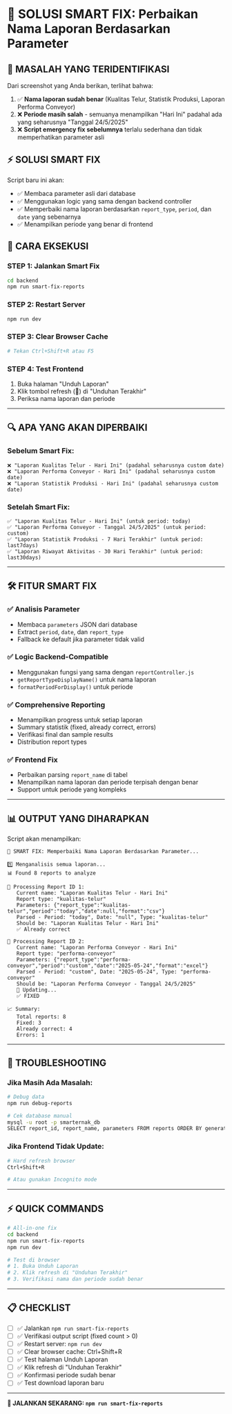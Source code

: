 # 🧠 SOLUSI SMART FIX: Perbaikan Nama Laporan Berdasarkan Parameter

## 🎯 **MASALAH YANG TERIDENTIFIKASI**

Dari screenshot yang Anda berikan, terlihat bahwa:

1. ✅ **Nama laporan sudah benar** (Kualitas Telur, Statistik Produksi, Laporan Performa Conveyor)
2. ❌ **Periode masih salah** - semuanya menampilkan "Hari Ini" padahal ada yang seharusnya "Tanggal 24/5/2025"
3. ❌ **Script emergency fix sebelumnya** terlalu sederhana dan tidak memperhatikan parameter asli

## ⚡ **SOLUSI SMART FIX**

Script baru ini akan:
- ✅ Membaca parameter asli dari database
- ✅ Menggunakan logic yang sama dengan backend controller
- ✅ Memperbaiki nama laporan berdasarkan `report_type`, `period`, dan `date` yang sebenarnya
- ✅ Menampilkan periode yang benar di frontend

## 🚀 **CARA EKSEKUSI**

### **STEP 1: Jalankan Smart Fix**
```bash
cd backend
npm run smart-fix-reports
```

### **STEP 2: Restart Server**
```bash
npm run dev
```

### **STEP 3: Clear Browser Cache**
```bash
# Tekan Ctrl+Shift+R atau F5
```

### **STEP 4: Test Frontend**
1. Buka halaman "Unduh Laporan"
2. Klik tombol refresh (🔄) di "Unduhan Terakhir"
3. Periksa nama laporan dan periode

---

## 🔍 **APA YANG AKAN DIPERBAIKI**

### Sebelum Smart Fix:
```
❌ "Laporan Kualitas Telur - Hari Ini" (padahal seharusnya custom date)
❌ "Laporan Performa Conveyor - Hari Ini" (padahal seharusnya custom date)
❌ "Laporan Statistik Produksi - Hari Ini" (padahal seharusnya custom date)
```

### Setelah Smart Fix:
```
✅ "Laporan Kualitas Telur - Hari Ini" (untuk period: today)
✅ "Laporan Performa Conveyor - Tanggal 24/5/2025" (untuk period: custom)
✅ "Laporan Statistik Produksi - 7 Hari Terakhir" (untuk period: last7days)
✅ "Laporan Riwayat Aktivitas - 30 Hari Terakhir" (untuk period: last30days)
```

---

## 🛠️ **FITUR SMART FIX**

### ✅ **Analisis Parameter**
- Membaca `parameters` JSON dari database
- Extract `period`, `date`, dan `report_type`
- Fallback ke default jika parameter tidak valid

### ✅ **Logic Backend-Compatible**
- Menggunakan fungsi yang sama dengan `reportController.js`
- `getReportTypeDisplayName()` untuk nama laporan
- `formatPeriodForDisplay()` untuk periode

### ✅ **Comprehensive Reporting**
- Menampilkan progress untuk setiap laporan
- Summary statistik (fixed, already correct, errors)
- Verifikasi final dan sample results
- Distribution report types

### ✅ **Frontend Fix**
- Perbaikan parsing `report_name` di tabel
- Menampilkan nama laporan dan periode terpisah dengan benar
- Support untuk periode yang kompleks

---

## 📊 **OUTPUT YANG DIHARAPKAN**

Script akan menampilkan:

```
🧠 SMART FIX: Memperbaiki Nama Laporan Berdasarkan Parameter...

1️⃣ Menganalisis semua laporan...
📊 Found 8 reports to analyze

🔄 Processing Report ID 1:
   Current name: "Laporan Kualitas Telur - Hari Ini"
   Report type: "kualitas-telur"
   Parameters: {"report_type":"kualitas-telur","period":"today","date":null,"format":"csv"}
   Parsed - Period: "today", Date: "null", Type: "kualitas-telur"
   Should be: "Laporan Kualitas Telur - Hari Ini"
   ✅ Already correct

🔄 Processing Report ID 2:
   Current name: "Laporan Performa Conveyor - Hari Ini"
   Report type: "performa-conveyor"
   Parameters: {"report_type":"performa-conveyor","period":"custom","date":"2025-05-24","format":"excel"}
   Parsed - Period: "custom", Date: "2025-05-24", Type: "performa-conveyor"
   Should be: "Laporan Performa Conveyor - Tanggal 24/5/2025"
   🔄 Updating...
   ✅ FIXED

📈 Summary:
   Total reports: 8
   Fixed: 3
   Already correct: 4
   Errors: 1
```

---

## 🚨 **TROUBLESHOOTING**

### Jika Masih Ada Masalah:
```bash
# Debug data
npm run debug-reports

# Cek database manual
mysql -u root -p smarternak_db
SELECT report_id, report_name, parameters FROM reports ORDER BY generated_at DESC LIMIT 5;
```

### Jika Frontend Tidak Update:
```bash
# Hard refresh browser
Ctrl+Shift+R

# Atau gunakan Incognito mode
```

---

## ⚡ **QUICK COMMANDS**

```bash
# All-in-one fix
cd backend
npm run smart-fix-reports
npm run dev

# Test di browser
# 1. Buka Unduh Laporan
# 2. Klik refresh di "Unduhan Terakhir"
# 3. Verifikasi nama dan periode sudah benar
```

---

## 📋 **CHECKLIST**

- [ ] ✅ Jalankan `npm run smart-fix-reports`
- [ ] ✅ Verifikasi output script (fixed count > 0)
- [ ] ✅ Restart server: `npm run dev`
- [ ] ✅ Clear browser cache: Ctrl+Shift+R
- [ ] ✅ Test halaman Unduh Laporan
- [ ] ✅ Klik refresh di "Unduhan Terakhir"
- [ ] ✅ Konfirmasi periode sudah benar
- [ ] ✅ Test download laporan baru

---

**🚨 JALANKAN SEKARANG: `npm run smart-fix-reports`** 